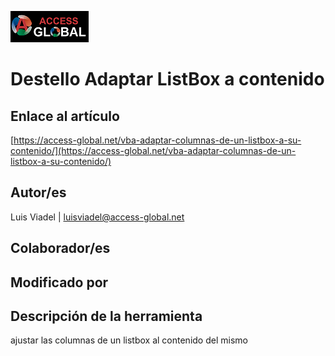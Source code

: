 ﻿![Access-global](/blob/main/Images/Logo1.png)
# Destello Adaptar ListBox a contenido
## Enlace al artículo
[https://access-global.net/vba-adaptar-columnas-de-un-listbox-a-su-contenido/](https://access-global.net/vba-adaptar-columnas-de-un-listbox-a-su-contenido/)
## Autor/es
Luis Viadel | luisviadel@access-global.net
## Colaborador/es

## Modificado por

## Descripción de la herramienta
ajustar las columnas de un listbox al contenido del mismo



